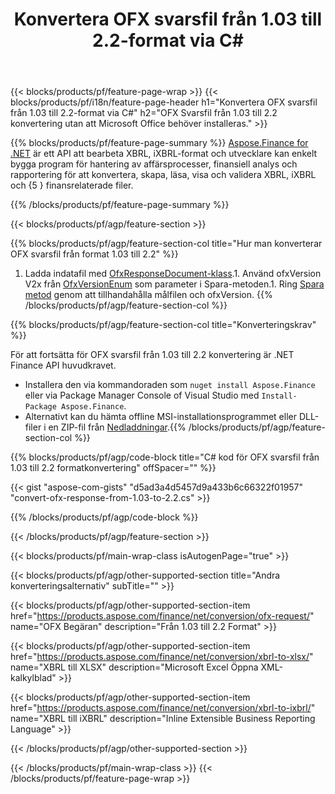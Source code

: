 ﻿---
title: Konvertera OFX svarsfil från 1.03 till 2.2-format via C#
description: Exempelkod för OFX begäran fil från 1.03 till 2.2 C# konvertering. Använd API exempelkod för batch-OFX-begäran omvandling inom .NET-baserade applikationer. 
url: /sv/net/conversion/ofx-response/
family: finance
platformtag: net
feature: conversion
informat: OFX Response 1.03
outformat: OFX Response 2.2
otherformats: OFX Response
---
{{< blocks/products/pf/feature-page-wrap >}}
{{< blocks/products/pf/i18n/feature-page-header h1="Konvertera OFX svarsfil från 1.03 till 2.2-format via C#" h2="OFX Svarsfil från 1.03 till 2.2 konvertering utan att Microsoft Office behöver installeras." >}}

{{% blocks/products/pf/feature-page-summary %}}
[Aspose.Finance for .NET](https://products.aspose.com/finance/net/) är ett API att bearbeta XBRL, iXBRL-format och utvecklare kan enkelt bygga program för hantering av affärsprocesser, finansiell analys och rapportering för att konvertera, skapa, läsa, visa och validera XBRL, iXBRL och {5 } finansrelaterade filer. 

{{% /blocks/products/pf/feature-page-summary %}}

{{< blocks/products/pf/agp/feature-section >}}

{{% blocks/products/pf/agp/feature-section-col title="Hur man konverterar OFX svarsfil från format 1.03 till 2.2" %}}
1. Ladda indatafil med [OfxResponseDocument-klass](https://apireference.aspose.com/finance/net/aspose.finance.ofx/ofxresponsedocument).1. Använd ofxVersion V2x från [OfxVersionEnum](https://apireference.aspose.com/finance/net/aspose.finance.ofx/ofxversionenum) som parameter i Spara-metoden.1. Ring [Spara metod](https://apireference.aspose.com/finance/net/aspose.finance.ofx/ofxresponsedocument/methods/save) genom att tillhandahålla målfilen och ofxVersion.
{{% /blocks/products/pf/agp/feature-section-col %}}

{{% blocks/products/pf/agp/feature-section-col title="Konverteringskrav" %}}

För att fortsätta för OFX svarsfil från 1.03 till 2.2 konvertering är .NET Finance API huvudkravet.
- Installera den via kommandoraden som ```nuget install Aspose.Finance``` eller via Package Manager Console of Visual Studio med ```Install-Package Aspose.Finance```.
- Alternativt kan du hämta offline MSI-installationsprogrammet eller DLL-filer i en ZIP-fil från [Nedladdningar](https://downloads.aspose.com/finance/net).{{% /blocks/products/pf/agp/feature-section-col %}}

{{% blocks/products/pf/agp/code-block title="C# kod för OFX svarsfil från 1.03 till 2.2 formatkonvertering" offSpacer="" %}}

{{< gist "aspose-com-gists" "d5ad3a4d5457d9a433b6c66322f01957" "convert-ofx-response-from-1.03-to-2.2.cs" >}}

{{% /blocks/products/pf/agp/code-block %}}

{{< /blocks/products/pf/agp/feature-section >}}

{{< blocks/products/pf/main-wrap-class isAutogenPage="true" >}}

{{< blocks/products/pf/agp/other-supported-section title="Andra konverteringsalternativ" subTitle="" >}}

{{< blocks/products/pf/agp/other-supported-section-item href="https://products.aspose.com/finance/net/conversion/ofx-request/" name="OFX Begäran" description="Från 1.03 till 2.2 Format" >}}

{{< blocks/products/pf/agp/other-supported-section-item href="https://products.aspose.com/finance/net/conversion/xbrl-to-xlsx/" name="XBRL till XLSX" description="Microsoft Excel Öppna XML-kalkylblad" >}}

{{< blocks/products/pf/agp/other-supported-section-item href="https://products.aspose.com/finance/net/conversion/xbrl-to-ixbrl/" name="XBRL till iXBRL" description="Inline Extensible Business Reporting Language" >}}

{{< /blocks/products/pf/agp/other-supported-section >}}

{{< /blocks/products/pf/main-wrap-class >}}
{{< /blocks/products/pf/feature-page-wrap >}}